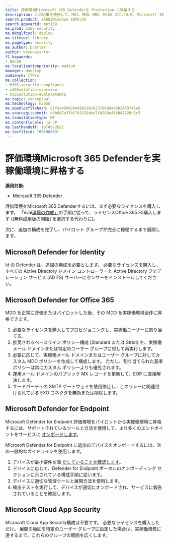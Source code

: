 ```yaml
---
title: 評価環境Microsoft 365 Defenderを Production に昇格する
description: この記事を使用して、MDI、MDO、MDE、MCAS のエバルを、Microsoft 365 Defender または M365D のライブ環境に昇格します。
search.product: eADQiWindows 10XVcnh
search.appverid: met150
ms.prod: m365-security
ms.mktglfcycl: deploy
ms.sitesec: library
ms.pagetype: security
ms.author: bcarter
author: brendacarter
f1.keywords:
- NOCSH
ms.localizationpriority: medium
manager: dansimp
audience: ITPro
ms.collection:
- M365-security-compliance
- m365solution-overview
- m365solution-evalutatemtp
ms.topic: conceptual
ms.technology: m365d
ms.openlocfilehash: 81faa49992b49882ab162376608a03b2433741e9
ms.sourcegitcommit: d4b867e37bf741528ded7fb289e4f6847228d2c5
ms.translationtype: MT
ms.contentlocale: ja-JP
ms.lasthandoff: 10/06/2021
ms.locfileid: "60198063"
---
```

# <a name="promote-your-microsoft-365-defender-evaluation-environment-to-production"></a>評価環境Microsoft 365 Defenderを実稼働環境に昇格する

**適用対象:**
- Microsoft 365 Defender

評価環境をMicrosoft 365 Defenderするには、まず必要なライセンスを購入します。 「eval[環境の作成」](eval-create-eval-environment.md)の手順に従って、ライセンスOffice 365 E5購入します ([無料試用版の開始] を選択する代わりに)。

次に、追加の構成を完了し、パイロット グループが完全に稼働するまで展開します。 

## <a name="microsoft-defender-for-identity"></a>Microsoft Defender for Identity
Id の Defender は、追加の構成を必要とします。 必要なライセンスを購入し、すべての Active Directory ドメイン コントローラーと Active Directory フェデレーション サービス (AD FS) サーバーにセンサーをインストールしてください。 

## <a name="microsoft-defender-for-office-365"></a>Microsoft Defender for Office 365
MDO を正常に評価またはパイロットした後、その MDO を実稼働環境全体に昇格できます。
1. 必要なライセンスを購入してプロビジョニングし、実稼働ユーザーに割り当てる。
2. 推奨されるベースライン ポリシー構成 (Standard または Strict) を、実稼働メール ドメインまたは特定のユーザー グループに対して再実行します。
3. 必要に応じて、実稼働メール ドメインまたはユーザー グループに対してカスタム MDO ポリシーを作成して構成します。  ただし、割り当てられた基準ポリシーは常にカスタム ポリシーよりも優先されます。
4. 運用メール ドメインのパブリック MX レコードを更新して、EOP に直接解決します。
5. サードパーティの SMTP ゲートウェイを使用停止し、このリレーに関連付けられている EXO コネクタを無効または削除します。

## <a name="microsoft-defender-for-endpoint"></a>Microsoft Defender for Endpoint
Microsoft Defender for Endpoint 評価環境をパイロットから実稼働環境に昇格するには、サポートされているツールと方法を使用して、より多くのエンドポイントをサービスに [オンボードします](../defender-endpoint/onboard-configure.md)。

Microsoft Defender for Endpoint に追加のデバイスをオンボードするには、次の一般的なガイドラインを使用します。 

1. デバイスが最小要件を満 [たしていることを確認します](../defender-endpoint/minimum-requirements.md)。
2. デバイスに応じて、Defender for Endpoint ポータルのオンボーディング セクションに示されている構成手順に従います。
3. デバイスに適切な管理ツールと展開方法を使用します。
4.  検出テストを実行して、デバイスが適切にオンボードされ、サービスに報告されていることを確認します。

## <a name="microsoft-cloud-app-security"></a>Microsoft Cloud App Security
Microsoft Cloud App Security構成は不要です。 必要なライセンスを購入しただけ。 展開の範囲を特定のユーザー グループに設定した場合は、実稼働規模に達するまで、これらのグループの範囲を広くします。 

